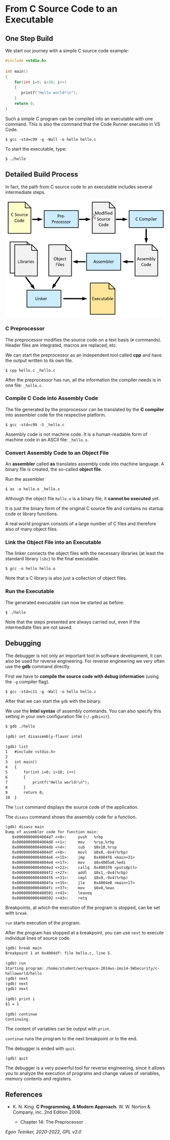 # From C Source Code to an Executable

## One Step Build

We start our journey with a simple C source code example:

```C
#include <stdio.h>

int main()
{
    for(int i=0; i<10; i++)
    {
       printf("Hello world!\n");
    }
    return 0;
}
```

Such a simple C program can be compiled into an executable with one command.
This is also the command that the Code Runner executes in VS Code.

```
$ gcc -std=c99 -g -Wall -o hello hello.c
```

To start the executable, type:

```
$ ./hello
```

## Detailed Build Process

In fact, the path from C source code to an executable includes several intermediate steps.

![C Build Process](C-Build-Process.png)

### C Preprocessor

The preprocessor modifies the source code on a text basis (`#` commands). Header files are integrated, macros are replaced, etc.

We can start the preprocessor as an independent tool called **cpp** and have the output written to its own file.

```
$ cpp hello.c _hello.c
```

After the preprocessor has run, all the information the compiler needs is in one file: `_hello.c`.

### Compile C Code into Assembly Code

The file generated by the proprocessor can be translated by the **C compiler** into assembler code for the respective platform.

```
$ gcc -std=c99 -S _hello.c
```

Assembly code is not machine code. It is a human-readable form of machine code in an ASCII file: `_hello.s`.

### Convert Assembly Code to an Object File

An **assembler** called **as** translates assembly code into machine language.
A binary file is created, the so-called **object file**.

Run the assembler

```
$ as -o hello.o _hello.s
```

Although the object file `hello.o` is a binary file, it **cannot be executed** yet.

It is just the binary form of the original C source file and contains
no startup code or library functions.

A real world program consists of a large number of C files and therefore
also of many object files.

### Link the Object File into an Executable

The linker connects the object files with the necessary libraries
(at least the standard library `libc`) to the final executable.

```
$ gcc -o hello hello.o
```

Note that a C library is also just a collection of object files.

### Run the Executable

The generated executable can now be started as before:

```
$ ./hello
```

Note that the steps presented are always carried out, even if the intermediate files are not saved.

## Debugging

The debugger is not only an important tool in software development, it can also be used for reverse engineering.
For reverse engineering we very often use the **gdb** command directly.

First we have to **compile the source code with debug information** (using the `-g` compiler flag).

```
$ gcc -std=c11 -g -Wall -o hello hello.c
```

After that we can start the `gdb` with the binary.

We use the **Intel syntax** of assembly commands. You can also specify this setting in your own configuration file (`~/.gdbinit`).

```
$ gdb ./hello

(gdb) set disassembly-flavor intel

(gdb) list
1   #include <stdio.h>
2
3   int main()
4   {
5       for(int i=0; i<10; i++)
6       {
7           printf("Hello world!\n");
8       }
9       return 0;
10  }
```

The `list` command displays the source code of the application.

The `disass` command shows the assembly code for a function.

```
(gdb) disass main
Dump of assembler code for function main:
   0x00000000004004d7 <+0>:	    push   %rbp
   0x00000000004004d8 <+1>:	    mov    %rsp,%rbp
   0x00000000004004db <+4>:	    sub    $0x10,%rsp
   0x00000000004004df <+8>:	    movl   $0x0,-0x4(%rbp)
   0x00000000004004e6 <+15>:	jmp    0x4004f6 <main+31>
   0x00000000004004e8 <+17>:	mov    $0x4005a0,%edi
   0x00000000004004ed <+22>:	callq  0x4003f0 <puts@plt>
   0x00000000004004f2 <+27>:	addl   $0x1,-0x4(%rbp)
   0x00000000004004f6 <+31>:	cmpl   $0x9,-0x4(%rbp)
   0x00000000004004fa <+35>:	jle    0x4004e8 <main+17>
   0x00000000004004fc <+37>:	mov    $0x0,%eax
   0x0000000000400501 <+42>:	leaveq
   0x0000000000400502 <+43>:	retq
```

Breakpoints, at which the execution of the program is stopped, can be set with `break`.

`run` starts execution of the program.

After the program has stopped at a breakpoint, you can use `next` to execute individual lines of source code.

```
(gdb) break main
Breakpoint 1 at 0x4004df: file hello.c, line 5.

(gdb) run
Starting program: /home/student/workspace-2014ws-ims14-SWSecurity/c-helloworld/hello
(gdb) next
(gdb) next
(gdb) next

(gdb) print i
$1 = 1

(gdb) continue
Continuing.
```

The content of variables can be output with `print`.

`continue` runs the program to the next breakpoint or to the end.

The debugger is ended with `quit`.

```
(gdb) quit
```

The debugger is a very powerful tool for reverse engineering, since it allows you to analyze the execution of programs and change values of variables, memory contents and registers.

## References

- K. N. King. **C Programming, A Modern Approach.** W. W. Norton & Company, inc. 2nd Edition 2008.

  - Chapter 14: The Preprocessor

_Egon Teiniker, 2020-2022, GPL v3.0_
